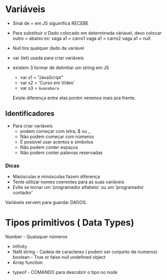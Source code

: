 # Variáveis
  - Sinal de = em JS siguinifica RECEBE
  - Para substituir o Dado colocado em determinada váriavel, devo colocar outro = abaixo
  ex: vaga a1 = carro1
      vaga a1 = carro2
      vaga a1 = null
  - Null tira qualquer dado da variável 
  - var (let) usada para criar variáveis
  - existem 3 formar de delimitar um string em JS
    * var s1 = "JavaScript"
    * var s2 = 'Curso em Video'
    * var s3 = `Guanabara`

    Existe diferença entre elas porém veremos mais pra frente.

 ## Identificadores

  - Para criar variáveis
    * podem começar com letra, $ ou _
    * Não podem começar com números
    * É possivel usar acentos e símbolos
    * Não podem conter espaços
    * Não podem conter palavras reservadas

### Dicas

  - Maiúsculas e minúsculas fazem diferença
  - Tente utilizar nomes coerentes para as suas variáveis
  - Evite se tornar um 'programador alfabeto' ou um 'programador contador' 


Variáveis servem para guardar DADOS.

# Tipos primitivos ( Data Types)

Number - Quaisquer números
  - Infinity
  - NaN
string - Cadeia de caracteres ( podem ser conjunto de numeros)
boolean - True or false
null
undefined
object
  - Array
function

* typeof - COMANDO para descobrir o tipo no node
